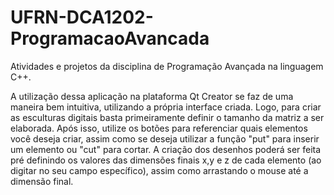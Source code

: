 # UFRN-DCA1202-ProgramacaoAvancada
Atividades e projetos da disciplina de Programação Avançada na linguagem C++.

A utilização dessa aplicação na plataforma Qt Creator se faz de uma maneira bem intuitiva, utilizando a própria interface criada. Logo, para criar as esculturas digitais basta primeiramente definir o tamanho da matriz a ser elaborada. Após isso, utilize os botões para referenciar quais elementos você deseja criar, assim como se deseja utilizar a função "put" para inserir um elemento ou "cut" para cortar. A criação dos desenhos poderá ser feita pré definindo os valores das dimensões finais x,y e z de cada elemento (ao digitar no seu campo específico), assim como arrastando o mouse até a dimensão final.
